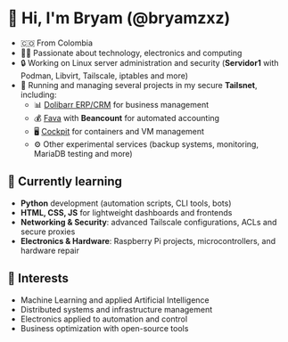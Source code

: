 # 👋 Hi, I'm Bryam (@bryamzxz)

- 🇨🇴 From Colombia
- 👨‍💻 Passionate about technology, electronics and computing
- 🔒 Working on Linux server administration and security (**Servidor1** with Podman, Libvirt, Tailscale, iptables and more)
- 🚀 Running and managing several projects in my secure **Tailsnet**, including:
  - 📊 [Dolibarr ERP/CRM](https://www.dolibarr.org/) for business management
  - 💰 [Fava](https://beancount.github.io/fava/) with **Beancount** for automated accounting
  - 🖥️ [Cockpit](https://cockpit-project.org/) for containers and VM management
  - ⚙️ Other experimental services (backup systems, monitoring, MariaDB testing and more)

## 🌱 Currently learning
- **Python** development (automation scripts, CLI tools, bots)
- **HTML, CSS, JS** for lightweight dashboards and frontends
- **Networking & Security**: advanced Tailscale configurations, ACLs and secure proxies
- **Electronics & Hardware**: Raspberry Pi projects, microcontrollers, and hardware repair

## 👀 Interests
- Machine Learning and applied Artificial Intelligence
- Distributed systems and infrastructure management
- Electronics applied to automation and control
- Business optimization with open-source tools

<!---
bryamzxz/bryamzxz is a ✨ special ✨ repository because its `README.md` (this file) appears on your GitHub profile.
You can click the Preview link to take a look at your changes.
--->
